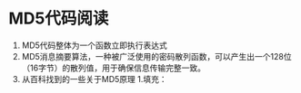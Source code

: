 # MD5代码阅读

1. MD5代码整体为一个函数立即执行表达式
2. MD5消息摘要算法，一种被广泛使用的密码散列函数，可以产生出一个128位（16字节）的散列值，用于确保信息传输完整一致。
3. 从百科找到的一些关于MD5原理
   1.填充： 



